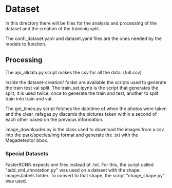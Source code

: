 # Dataset
In this directory there will be files for the analysis and processing of the dataset and the creation of the traininig split.

The confi_dataset.yaml and dataset.yaml files are the ones needed by the models to function.

## Processing
The api_alldata.py script makes the csv for all the data. (full.csv)

Inside the dataset-creation/ folder are available the scripts used to generate the train test val split. The train_set.ipynb is the script that generates the split, it is used twice, once to generate the train and test, another to split train into train and val.

The get_times.py script fetches the datetime of when the photos were taken and the clear_rafagas.py discards the pictures taken within a second of each other based on the previous information.

image_downloader.py is the class used to download the images from a csv into the park/species/img format and generate the .txt with the Megadetector bbox.

### Special Datasets
FasterRCNN expects xml files instead of .txt. For this, the script called "add_xml_annotation.py" was used on a dataset with the shape: images/labels folder. To convert to that shape, the script "chage_shape.py" was used.